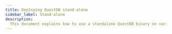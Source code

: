 ```yaml
---
title: Deploying QuestDB stand-alone
sidebar_label: Stand-alone
description:
  This document explains how to use a standalone QuestDB binary on various hardware.
---
```

